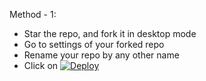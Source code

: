  
 Method - 1:
- Star the repo, and fork it in desktop mode
- Go to settings of your forked repo
- Rename your repo by any other name
- Click on
  [![Deploy](https://www.herokucdn.com/deploy/button.svg)](https://heroku.com/deploy)
